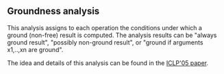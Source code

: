 Groundness analysis
-------------------

This analysis assigns to each operation the conditions under which
a ground (non-free) result is computed. The analysis results can be
"always ground result", "possibly non-ground result",
or "ground if arguments x1,..,xn are ground".

The idea and details of this analysis can be found in the
[ICLP'05 paper](http://www.informatik.uni-kiel.de/~mh/papers/ICLP05.html).
